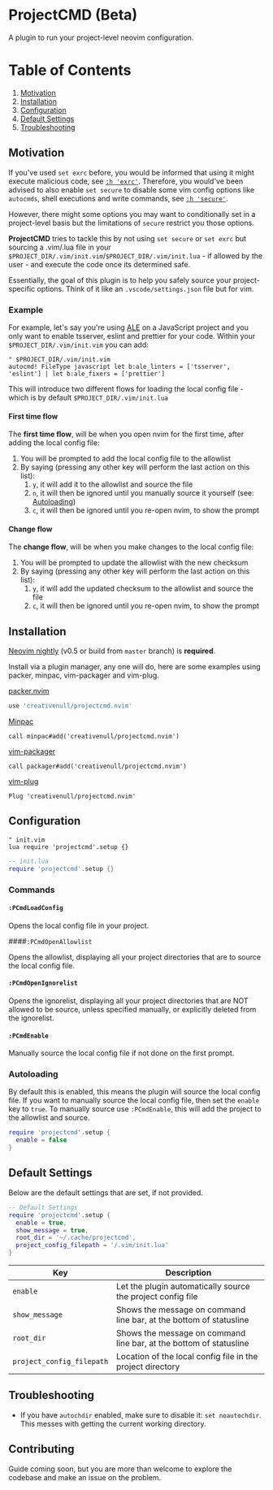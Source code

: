 # ProjectCMD (Beta)

A plugin to run your project-level neovim configuration.

# Table of Contents

1. [Motivation](#motivation)
2. [Installation](#installation)
3. [Configuration](#configuration)
4. [Default Settings](#default-settings)
5. [Troubleshooting](#troubleshooting)

## Motivation

If you've used `set exrc` before, you would be informed that using it might execute malicious code, see
[`:h 'exrc'`][vim-exrc]. Therefore, you would've been advised to also enable `set secure` to disable some vim config
options like `autocmds`, shell executions and write commands, see [`:h 'secure'`][vim-secure].

However, there might some options you may want to conditionally set in a project-level basis but the limitations of
`secure` restrict you those options.

__ProjectCMD__ tries to tackle this by not using `set secure` or `set exrc` but sourcing a .vim/.lua file in
your `$PROJECT_DIR/.vim/init.vim`/`$PROJECT_DIR/.vim/init.lua` - if allowed by the user - and execute the code once its
determined safe.

Essentially, the goal of this plugin is to help you safely source your project-specific options. Think of it like an
`.vscode/settings.json` file but for vim.

### Example

For example, let's say you're using [ALE][ale-plugin] on a JavaScript project and you only want to enable tsserver,
eslint and prettier for your code. Within your `$PROJECT_DIR/.vim/init.vim` you can add:

```vim
" $PROJECT_DIR/.vim/init.vim
autocmd! FileType javascript let b:ale_linters = ['tsserver', 'eslint'] | let b:ale_fixers = ['prettier']
```

This will introduce two different flows for loading the local config file - which is by default
`$PROJECT_DIR/.vim/init.lua`

#### First time flow

The __first time flow__, will be when you open nvim for the first time, after adding the local config file:

1. You will be prompted to add the local config file to the allowlist
2. By saying (pressing any other key will perform the last action on this list):
    1. `y`, it will add it to the allowlist and source the file
    2. `n`, it will then be ignored until you manually source it yourself (see: [Autoloading](#autoloading))
    3. `c`, it will then be ignored until you re-open nvim, to show the prompt

#### Change flow

The __change flow__, will be when you make changes to the local config file:

1. You will be prompted to update the allowlist with the new checksum
2. By saying (pressing any other key will perform the last action on this list):
    1. `y`, it will add the updated checksum to the allowlist and source the file
    2. `c`, it will then be ignored until you re-open nvim, to show the prompt

## Installation

[Neovim nightly][nightly] (v0.5 or build from `master` branch) is __required__.

Install via a plugin manager, any one will do, here are some examples using packer, minpac, vim-packager and vim-plug.

[packer.nvim][packer]

```lua
use 'creativenull/projectcmd.nvim'
```

[Minpac][minpac]

```vim
call minpac#add('creativenull/projectcmd.nvim')
```

[vim-packager][vim-packager]

```vim
call packager#add('creativenull/projectcmd.nvim')
```

[vim-plug][vim-plug]

```vim
Plug 'creativenull/projectcmd.nvim'
```

## Configuration

```vim
" init.vim
lua require 'projectcmd'.setup {}
```

```lua
-- init.lua
require 'projectcmd'.setup {}
```

### Commands

#### `:PCmdLoadConfig`

Opens the local config file in your project.

####`:PCmdOpenAllowlist`

Opens the allowlist, displaying all your project directories that are to source the local config file.

#### `:PCmdOpenIgnorelist`

Opens the ignorelist, displaying all your project directories that are NOT allowed to be source, unless specified
manually, or explicitly deleted from the ignorelist.

#### `:PCmdEnable`

Manually source the local config file if not done on the first prompt.

### Autoloading

By default this is enabled, this means the plugin will source the local config file. If you want to manually source the
local config file, then set the `enable` key to `true`. To manually source use `:PCmdEnable`, this will add the project
to the allowlist and source.

```lua
require 'projectcmd'.setup {
  enable = false
}
```

## Default Settings

Below are the default settings that are set, if not provided.

```lua
-- Default Settings
require 'projectcmd'.setup {
  enable = true,
  show_message = true,
  root_dir = '~/.cache/projectcmd',
  project_config_filepath = '/.vim/init.lua'
}
```

Key | Description
----|------------
`enable` | Let the plugin automatically source the project config file
`show_message` | Shows the message on command line bar, at the bottom of statusline
`root_dir` | Shows the message on command line bar, at the bottom of statusline
`project_config_filepath` | Location of the local config file in the project directory

## Troubleshooting

+ If you have `autochdir` enabled, make sure to disable it: `set noautochdir`. This messes with getting the current
working directory.

## Contributing

Guide coming soon, but you are more than welcome to explore the codebase and make an issue on the problem.

[nightly]: https://github.com/neovim/neovim/releases/tag/nightly
[packer]: https://github.com/wbthomason/packer.nvim
[minpac]: https://github.com/k-takata/minpac
[vim-packager]: https://github.com/kristijanhusak/vim-packager
[vim-plug]: https://github.com/junegunn/vim-plug
[ale-plugin]: https://github.com/dense-analysis/ale
[vim-exrc]: https://vimhelp.org/options.txt.html#'exrc'
[vim-secure]: https://vimhelp.org/options.txt.html#'secure'

[v2]: https://github.com/creativenull/projectcmd.nvim/tree/v2
